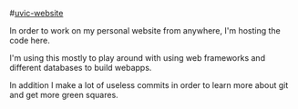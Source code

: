 #[uvic-website](http://web.uvic.ca/~louisr/)

In order to work on my personal website from anywhere, I'm hosting the code here.

I'm using this mostly to play around with using web frameworks and different databases to build webapps.

In addition I make a lot of useless commits in order to learn more about git and get more green squares.

